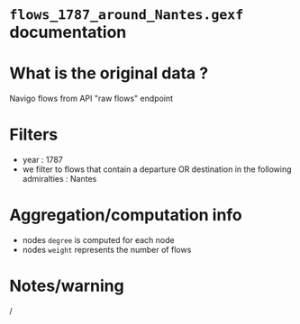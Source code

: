 
`flows_1787_around_Nantes.gexf` documentation
===

# What is the original data ? 

Navigo flows from API "raw flows" endpoint

# Filters

- year : 1787
- we filter to flows that contain a departure OR destination in the following admiralties : Nantes

# Aggregation/computation info

- nodes `degree` is computed for each node
- nodes `weight` represents the number of flows

# Notes/warning

/
